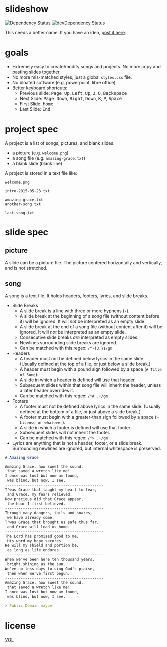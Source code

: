 slideshow
=========

[![Dependency Status](https://david-dm.org/ArtskydJ/slideshow.svg)](https://david-dm.org/ArtskydJ/slideshow)
[![devDependency Status](https://david-dm.org/ArtskydJ/slideshow/dev-status.svg)](https://david-dm.org/ArtskydJ/slideshow#info=devDependencies)

This needs a better name. If you have an idea, [post it here](https://github.com/ArtskydJ/slideshow/issues/1).

# goals

- Extremely easy to create/modify songs and projects. No more copy and pasting slides together.
- No more mis-matched styles; just a global `styles.css` file.
- No bloated software (e.g. powerpoint, libre office)
- Better keyboard shortcuts:
	- Previous slide: <kbd>Page Up</kbd>, <kbd>Left</kbd>, <kbd>Up</kbd>, <kbd>J</kbd>, <kbd>O</kbd>, <kbd>Backspace</kbd>
	- Next Slide: <kbd>Page Down</kbd>, <kbd>Right</kbd>, <kbd>Down</kbd>, <kbd>K</kbd>, <kbd>P</kbd>, <kbd>Space</kbd>
	- First Slide: <kbd>Home</kbd>
	- Last Slide: <kbd>End</kbd>

# project spec

A project is a list of songs, pictures, and blank slides.

- a picture (e.g. `welcome.png`)
- a song file (e.g. `amazing-grace.txt`)
- a blank slide (blank line).

A project is stored in a text file like:

```
welcome.png

intro-2015-05-23.txt

amazing-grace.txt
another-song.txt

last-song.txt
```



# slide spec

## picture

A slide can be a picture file. The picture centered horizontally and vertically, and is not stretched.

## song

A song is a text file. It holds headers, footers, lyrics, and slide breaks.

- Slide Breaks
	- A slide break is a line with three or more hyphens (`-`).
	- A slide break at the beginning of a song file (without content before it) will be ignored. It will *not* be interpreted as an empty slide.
	- A slide break at the end of a song file (without content after it) will be ignored. It will *not* be interpreted as an empty slide.
	- Consecutive slide breaks *are* interpreted as empty slides.
	- Newlines surrounding slide breaks are ignored.
	- Can be matched with this regex: `/^-{3,}$/gm`
- Headers
	- A header must not be defined below lyrics in the same slide. (Usually defined at the top of a file, or just below a slide break.)
	- A header must begin with a pound sign followed by a space (`# Title of Song`).
	- A slide in which a header is defined will use that header.
	- Subsequent slides within that song file will inherit the header, unless a later header overrides it.
	- Can be matched with this regex: `/^# .+/gm`
- Footers
	- A footer must not be defined above lyrics in the same slide. (Usually defined at the bottom of a file, or just above a slide break.)
	- A footer must begin with a greater-than sign followed by a space (`> License or whatever`).
	- A slide in which a footer is defined will use that footer.
	- Subsequent slides will not inherit the footer.
	- Can be matched with this regex: `/^> .+/gm`
- Lyrics are anything that is not a header, footer, or a slide break. Surrounding newlines are ignored, but internal whitespace is preserved.

```md
# Amazing Grace

Amazing Grace, how sweet the sound,
 that saved a wretch like me!
I once was lost but now am found,
 was blind, but now, I see.
--------------------------------------------
T'was Grace that taught my heart to fear,
 and Grace, my fears relieved.
How precious did that Grace appear,
 the hour I first believed.
--------------------------------------------
Through many dangers, toils and snares,
 we have already come.
T'was Grace that brought us safe thus far,
 and Grace will lead us home.
--------------------------------------------
The Lord has promised good to me,
 His word my hope secures.
He will my shield and portion be,
 as long as life endures.
--------------------------------------------
When we've been here ten thousand years,
 bright shining as the sun.
We've no less days to sing God's praise,
 then when we've first begun.
--------------------------------------------
Amazing Grace, how sweet the sound,
 that saved a wretch like me!
I once was lost but now am found,
 was blind, but now, I see.

> Public Domain maybe
```

# license

[VOL](http://veryopenlicense.com)
